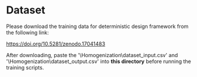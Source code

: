 # Dataset


Please download the training data for deterministic design framework from the following link:  

https://doi.org/10.5281/zenodo.17041483

After downloading, paste the '\Homogenization\dataset_input.csv' and '\Homogenization\dataset_output.csv' into **this directory** before running the training scripts.
